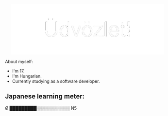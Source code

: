 <img src="media/udvozlet-nh.gif" align="center" style="margin-left: 20px">

About myself:
- I'm 17.
- I'm Hungarian.
- Currently studying as a software developer.

## Japanese learning meter:
Ø █████████░️░️░️░️░️░️░️░️░️░️░️ N5
